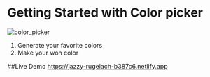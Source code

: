 # Getting Started with Color picker
![color_picker](https://user-images.githubusercontent.com/91420693/226167657-bc682dc0-3787-401a-ac6c-63a389837e97.png)

1. Generate your favorite colors
2. Make your won color

##Live Demo https://jazzy-rugelach-b387c6.netlify.app
